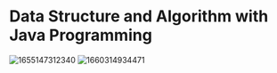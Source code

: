 # Data Structure and Algorithm with Java Programming

![1655147312340](https://user-images.githubusercontent.com/32373370/175800883-e3bb764d-a612-4ac4-aba6-71bd08b564a4.jpg)
![1660314934471](https://user-images.githubusercontent.com/32373370/184532856-00ac1252-4edd-40eb-9dc0-cec6a8a278a0.jpg)
